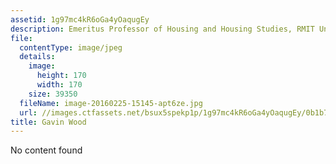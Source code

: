 ```yaml
---
assetid: 1g97mc4kR6oGa4yOaqugEy
description: Emeritus Professor of Housing and Housing Studies, RMIT University
file:
  contentType: image/jpeg
  details:
    image:
      height: 170
      width: 170
    size: 39350
  fileName: image-20160225-15145-apt6ze.jpg
  url: //images.ctfassets.net/bsux5spekp1p/1g97mc4kR6oGa4yOaqugEy/0b1b7df17d6269e2ba112b6dde1e8b76/image-20160225-15145-apt6ze.jpg
title: Gavin Wood
---
```

No content found